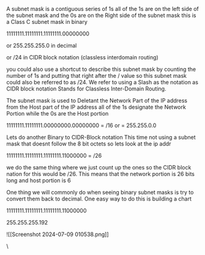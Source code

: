 
A subnet mask is a contiguous series of 1s all of the 1s are on the left side of the subnet mask and the 0s are on the Right side of the subnet mask this is a Class C subnet mask in binary

11111111.11111111.11111111.00000000

or 255.255.255.0 in decimal

or /24 in CIDR block notation (classless interdomain routing)

you could also use a shortcut to describe this subnet mask by counting the number of 1s and putting that right after the / value so this subnet mask could also be referred to as /24. We refer to using a Slash as the notation as CIDR block notation Stands for Classless Inter-Domain Routing. 

The subnet mask is used to Deletant the Network Part of the IP address from the Host part of the IP address all of the 1s designate the Network Portion while the 0s are the Host portion



11111111.11111111.00000000.00000000 = /16 or = 255.255.0.0


Lets do another Binary to CIDR-Block notation This time not using a subnet mask that doesnt follow the 8 bit octets so lets look at the ip addr 

11111111.11111111.11111111.11000000 = /26

we do the same thing where we just count up the ones so the CIDR block nation for this would be /26. This means that the network portion is 26 bits long and host portion is 6 


One thing we will commonly do when seeing binary subnet masks is try to convert them back to decimal. One easy way to do this is building a chart

11111111.11111111.11111111.11000000

255.255.255.192

![[Screenshot 2024-07-09 010538.png]]

\
